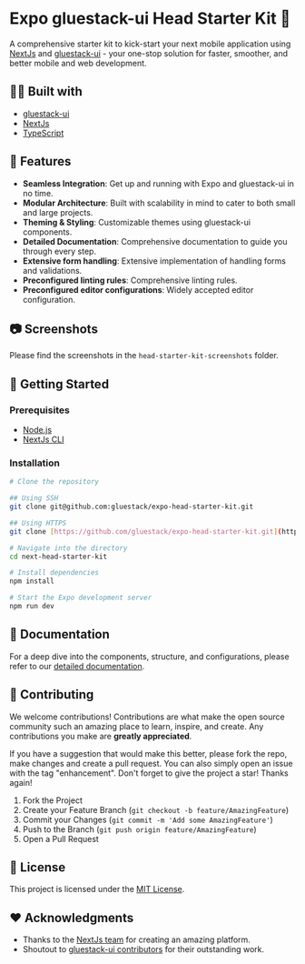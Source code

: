 # Expo gluestack-ui Head Starter Kit 🚀

A comprehensive starter kit to kick-start your next mobile application using [NextJs]([https://nextjs.org/](https://expo.io/)) and [gluestack-ui]([https://ui.gluestack.io](https://ui.gluestack.io/)) - your one-stop solution for faster, smoother, and better mobile and web development.

## 👩‍💻 Built with

- [gluestack-ui]([https://ui.gluestack.io](https://ui.gluestack.io/))
- [NextJs]([https://nextjs.org/](https://expo.io/))
- [TypeScript]([https://www.typescriptlang.org/](https://www.typescriptlang.org/))

## 🌟 Features

- **Seamless Integration**: Get up and running with Expo and gluestack-ui in no time.
- **Modular Architecture**: Built with scalability in mind to cater to both small and large projects.
- **Theming & Styling**: Customizable themes using gluestack-ui components.
- **Detailed Documentation**: Comprehensive documentation to guide you through every step.
- **Extensive form handling**: Extensive implementation of handling forms and validations.
- **Preconfigured linting rules**: Comprehensive linting rules.
- **Preconfigured editor configurations**: Widely accepted editor configuration.

## 📷 Screenshots

Please find the screenshots in the `head-starter-kit-screenshots` folder.

## 🚀 Getting Started

### Prerequisites

- [Node.js]([https://nodejs.org/](https://nodejs.org/))
- [NextJs CLI]([https://nextjs.org/tools#cli](https://expo.io/tools#cli))

### Installation

```bash
# Clone the repository

## Using SSH
git clone git@github.com:gluestack/expo-head-starter-kit.git

## Using HTTPS
git clone [https://github.com/gluestack/expo-head-starter-kit.git](https://github.com/gluestack/expo-head-starter-kit.git)

# Navigate into the directory
cd next-head-starter-kit

# Install dependencies
npm install

# Start the Expo development server
npm run dev
```

## 📖 Documentation

For a deep dive into the components, structure, and configurations, please refer to our [detailed documentation]([https://ui.gluestack.io/docs/getting-started/installation](https://ui.gluestack.io/docs/getting-started/installation)).

## 🙌 Contributing

We welcome contributions! Contributions are what make the open source community such an amazing place to learn, inspire, and create. Any contributions you make are **greatly appreciated**.

If you have a suggestion that would make this better, please fork the repo, make changes and create a pull request. You can also simply open an issue with the tag "enhancement".
Don't forget to give the project a star! Thanks again!

1. Fork the Project
2. Create your Feature Branch (`git checkout -b feature/AmazingFeature`)
3. Commit your Changes (`git commit -m 'Add some AmazingFeature'`)
4. Push to the Branch (`git push origin feature/AmazingFeature`)
5. Open a Pull Request

## 📄 License

This project is licensed under the [MIT License]([https://opensource.org/license/mit/](https://opensource.org/license/mit/)).

## ❤️ Acknowledgments

- Thanks to the [NextJs team]([https://nextjs.org/](https://expo.io/)) for creating an amazing platform.
- Shoutout to [gluestack-ui contributors]([https://gluestack.io/](https://gluestack.io/)) for their outstanding work.